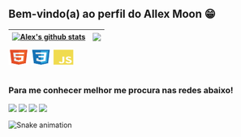 ## Bem-vindo(a) ao perfil do Allex Moon 😁

| <a href="https://github.com/allexmoon"><img height="180em" align="center" src="https://github-readme-stats.vercel.app/api?username=allexmoon&show_icons=true&include_all_commits=true&theme=tokyonight&hide_border=true&count_private=true" alt="Alex's github stats" /></a> | <a href="https://github.com/allexmoons"><img height="180em" align="center" src="https://github-readme-stats.vercel.app/api/top-langs/?username=allexmoon&layout=compact&theme=tokyonight&&langs_count=10hide_border=true" /></a> |
| ------------- | ------------- |



 <div>
  <div style="display: inline_block">
  <code><img align="center" alt="HTML" height="30" width="40" src="https://raw.githubusercontent.com/devicons/devicon/master/icons/html5/html5-original.svg"></code>
  <code><img align="center" alt="CSS" height="30" width="40" src="https://raw.githubusercontent.com/devicons/devicon/master/icons/css3/css3-original.svg"></code>
  <code><img align="center" alt="Js" height="30" width="40" src="https://raw.githubusercontent.com/devicons/devicon/master/icons/javascript/javascript-plain.svg"></code>
 </div>
 

 <br>
 
  ### Para me conhecer melhor me procura nas redes abaixo!
 
<div> 
  <a href="https://instagram.com/allexmoon" target="_blank"><img src="https://img.shields.io/badge/-Instagram-%23E4405F?style=for-the-badge&logo=instagram&logoColor=white" target="_blank"></a>
 <a href="https://discord.gg/5DVhGKVf4h" target="_blank"><img src="https://img.shields.io/badge/Discord-7289DA?style=for-the-badge&logo=discord&logoColor=white" target="_blank"></a> 
  <a href = "mailto:allexhjp@gmail.com"><img src="https://img.shields.io/badge/-Gmail-%23333?style=for-the-badge&logo=gmail&logoColor=white" target="_blank"></a>
  <a href="https://www.linkedin.com/in/alexmoon" target="_blank"><img src="https://img.shields.io/badge/-LinkedIn-%230077B5?style=for-the-badge&logo=linkedin&logoColor=white" target="_blank"></a> 
 
  ![Snake animation](https://github.com/allexmoon/allexmoon/blob/output/github-contribution-grid-snake.svg)


</div>
